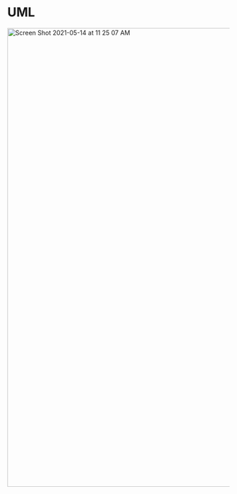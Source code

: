 # UML
<img width="1040" alt="Screen Shot 2021-05-14 at 11 25 07 AM" src="https://user-images.githubusercontent.com/66962689/118301464-b179ff80-b4a8-11eb-843e-022961e4bdbe.png">

